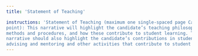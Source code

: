 ```yaml
---
title: 'Statement of Teaching' 

instructions: 'Statement of Teaching (maximum one single-spaced page Calibri 12
point): This narrative will highlight the candidate’s teaching philosophy,
methods and procedures, and how these contribute to student learning. This
narrative should also highlight the candidate’s contributions in student
advising and mentoring and other activities that contribute to student success'
---
```


